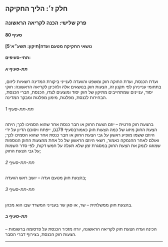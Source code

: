## חלק ז׳: הליך החקיקה

### פרק שלישי: הכנה לקריאה הראשונה

#### סעיף 80

**נושאי החקיקה מטעם ועדה[תיקון: תשע״א־5]**



#### תתי-סעיפים:

##### תת-סעיף א

ועדת 
הכנסת, ועדת החוקה חוק ומשפט והוועדה לענייני ביקורת המדינה רשאיות ליזום, 
בתחומי ענייניהן לפי תקנון זה, הצעות חוק בנושאים אלה ולהכינן לקריאה 
הראשונה: חוקי יסוד, עניינים שמתחייבים מתיקון של חוק יסוד ומוצעים לצדו, 
הכנסת, חברי הכנסת, הבחירות לכנסת, מפלגות, מימון מפלגות ומבקר המדינה.

###### תת-תת-סעיף 1

בהצעת חוק פרטית – יוזם הצעת החוק או חבר כנסת אחר שהוא הסמיכו לכך; היתה הצעת החוק מיזוג של כמה הצעות חוק כאמורבסעיף 79(ג),
 ייפתח ויסוכם הדיון על ידי היוזם ששמו מופיע ראשון על גבי הצעת החוק או 
חבר כנסת אחר שהוא הסמיכו לכך; ואולם לאחר ההנמקה כאמור, רשאי היוזם הראשון
 של כל אחת מהצעות החוק הנוספות שמוזגו לנמק את הצעת החוק במסגרת זמן שלא 
תעלה על חמש דקות, לפי סדר השמות על גבי הצעת החוק;

###### תת-תת-סעיף 2

בהצעת חוק מטעם ועדה – יושב ראש הוועדה;

###### תת-תת-סעיף 3

בהצעת חוק ממשלתית – שר, או סגן שר בענייני המשרד שבו הוא מכהן.

##### תת-סעיף ב

הכינה ועדה הצעת חוק לקריאה הראשונה, יורה מזכיר הכנסת על פרסומה ברשומות – הצעות חוק הכנסת, בצירוף דברי הסבר.

----

